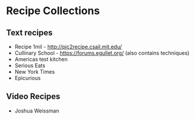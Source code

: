 
# Recipe Collections

## Text recipes
* Recipe 1mil - http://pic2recipe.csail.mit.edu/
* Cullinary School - https://forums.egullet.org/ (also contains techniques)
* Americas test kitchen
* Serious Eats
* New York Times
* Epicurious

## Video Recipes
* Joshua Weissman